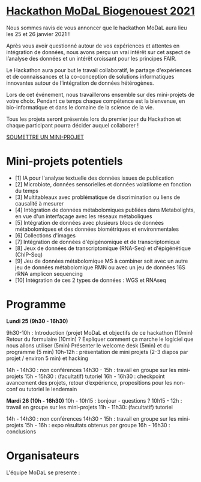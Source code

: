 # [Hackathon MoDaL Biogenouest 2021](https://biogenouest.github.io/biogen-hack-2020/)

Nous sommes ravis de vous annoncer que le hackathon MoDaL aura lieu les 25 et 26 janvier 2021 !

Après vous avoir questionné autour de vos expériences et attentes en intégration de données, nous avons perçu un vrai intérêt sur cet aspect de l’analyse des données et un intérêt croissant pour les principes FAIR. 

Le Hackathon aura pour but le travail collaboratif, le partage d'expériences et de  connaissances et la co-conception de solutions informatiques innovantes autour de l’intégration de données hétérogènes. 

Lors de cet événement, nous travaillerons ensemble sur des mini-projets de votre choix. Pendant ce temps chaque compétence est la bienvenue, en bio-informatique et dans le domaine de la science de la vie. 

Tous les projets seront présentés lors du premier jour du Hackathon et chaque participant pourra décider auquel collaborer !

[SOUMETTRE UN MINI-PROJET](soumettre_projet.html)

# Mini-projets potentiels
 - [1] IA pour l'analyse textuelle des données issues de publication 
 - [2] Microbiote, données sensorielles et données volatilome en fonction du temps
 - [3] Multitableaux avec problématique de discrimination ou liens de causalité à mesurer
 - [4] Intégration de données métabolomiques publiées dans Metabolights, en vue d'un interfaçage avec les réseaux métaboliques
 - [5] Intégration de données avec plusieurs blocs de données métabolomiques et des données biométriques et environmentales
 - [6] Collections d'images
 - [7] Intégration de données d'épigénomique et de transcriptomique
 - [8] Jeux de données de transcriptomique (RNA-Seq) et d'épigénétique (ChIP-Seq)
 - [9] Jeu de données métabolomique MS à combiner soit avec un autre jeu de données métabolomique RMN ou avec un jeu de données 16S rRNA amplicon sequencing
 - [10] Intégration de ces 2 types de données : WGS et RNAseq

# Programme 

**Lundi 25 (9h30 - 16h30)** 

9h30-10h :  Introduction (projet MoDaL et objectifs de ce hackathon (10min)
            Retour du formulaire (10min) ? 
            Expliquer comment ça marche le logiciel que nous allons utiliser (5min)
            Présenter le welcome desk (5min) et du programme (5 min)
10h-12h : présentation de mini projets (2-3 diapos par projet / environ 5 min) et hacking 

14h - 14h30 : non conférences 
14h30 - 15h : travail en groupe sur les mini-projets
15h - 15h30 : (facultatif) tutoriel 
16h - 16h30 : checkpoint avancement des projets, retour d’expérience, propositions pour les non-conf ou tutoriel le lendemain 

**Mardi 26 (10h - 16h30)**
10h - 10h15 : bonjour - questions ? 
10h15 - 12h : travail en groupe sur les mini-projets 
11h - 11h30: (facultatif) tutoriel  


14h - 14h30 : non conférences 
14h30 - 15h : travail en groupe sur les mini-projets
15h - 16h : expo résultats obtenus par groupe 
16h - 16h30 : conclusions


# Organisateurs

L'équipe MoDaL se presente : 


